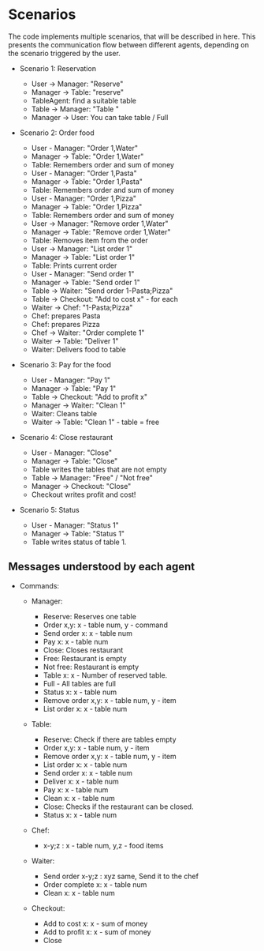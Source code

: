 # Scenarios

The code implements multiple scenarios, that will be described in here. This presents the communication flow between different agents, depending on the scenario triggered by the user.

* Scenario 1: Reservation
   - User -> Manager: "Reserve"
   - Manager -> Table: "reserve"
   - TableAgent: find a suitable table
   - Table -> Manager: "Table <x>"
   - Manager -> User: You can take table <x> / Full

* Scenario 2: Order food
   - User - Manager: "Order 1,Water"
   - Manager -> Table: "Order 1,Water"
   - Table: Remembers order and sum of money
   - User - Manager: "Order 1,Pasta"
   - Manager -> Table: "Order 1,Pasta"
   - Table: Remembers order and sum of money
   - User - Manager: "Order 1,Pizza"
   - Manager -> Table: "Order 1,Pizza"
   - Table: Remembers order and sum of money
   - User -> Manager: "Remove order 1,Water"
   - Manager -> Table: "Remove order 1,Water"
   - Table: Removes item from the order
   - User -> Manager: "List order 1"
   - Manager -> Table: "List order 1"
   - Table: Prints current order
   - User - Manager: "Send order 1"
   - Manager -> Table: "Send order 1"
   - Table -> Waiter: "Send order 1-Pasta;Pizza"
   - Table -> Checkout: "Add to cost x" - for each
   - Waiter -> Chef: "1-Pasta;Pizza"
   - Chef: prepares Pasta
   - Chef: prepares Pizza
   - Chef -> Waiter: "Order complete 1"
   - Waiter -> Table: "Deliver 1"
   - Waiter: Delivers food to table

* Scenario 3: Pay for the food
   - User - Manager: "Pay 1"
   - Manager -> Table: "Pay 1"
   - Table -> Checkout: "Add to profit x"
   - Manager -> Waiter: "Clean 1"
   - Waiter: Cleans table
   - Waiter -> Table: "Clean 1" - table = free

* Scenario 4: Close restaurant
   - User - Manager: "Close"
   - Manager -> Table: "Close"
   - Table writes the tables that are not empty
   - Table -> Manager: "Free" / "Not free"
   - Manager -> Checkout: "Close"
   - Checkout writes profit and cost!

* Scenario 5: Status
   - User - Manager: "Status 1"
   - Manager -> Table: "Status 1"
   - Table writes status of table 1.

## Messages understood by each agent

* Commands:
   * Manager:
	 - Reserve: Reserves one table
	 - Order x,y: x - table num, y - command
	 - Send order x: x - table num
	 - Pay x: x - table num
	 - Close: Closes restaurant
	 - Free: Restaurant is empty
	 - Not free: Restaurant is empty
	 - Table x: x - Number of reserved table.
	 - Full - All tables are full
	 - Status x: x - table num
	 - Remove order x,y: x - table num, y - item
	 - List order x: x - table num
	
   * Table:
	 - Reserve: Check if there are tables empty
	 - Order x,y: x - table num, y - item
	 - Remove order x,y: x - table num, y - item
	 - List order x: x - table num
	 - Send order x: x - table num
	 - Deliver x: x - table num
	 - Pay x: x - table num
	 - Clean x: x - table num
	 - Close: Checks if the restaurant can be closed.
	 - Status x: x - table num
	 
   * Chef:
	 - x-y;z : x - table num, y,z - food items
	 
   * Waiter:
	 - Send order x-y;z : xyz same, Send it to the chef
	 - Order complete x: x - table num
	 - Clean x: x - table num
	 
   * Checkout:
	 - Add to cost x: x - sum of money
	 - Add to profit x: x - sum of money
	 - Close
	 

